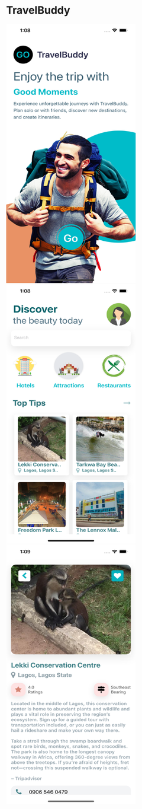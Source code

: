 # TravelBuddy

<img src="assets/welcome.png" alt="Welcome" width="350px" height="700px">

<img src="assets/homepage.png" alt="Homepage" width="350px" height="700px">

<img src="assets/details.png" alt="Details" width="350px" height="700px">
